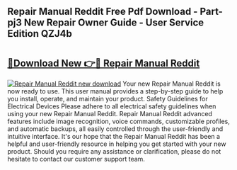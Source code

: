 ## Repair Manual Reddit Free Pdf Download - Part-pj3 New Repair Owner Guide - User Service Edition QZJ4b

# <h2><a href="http://bc41886.oget.top/?id=Repair+Manual+Reddit">🔗Download New 👉🔴 Repair Manual Reddit</a></h2>

[![Repair Manual Reddit new download](https://i.imgur.com/5g1atiW.png)](http://bc41886.oget.top/?id=Repair+Manual+Reddit)
Your new Repair Manual Reddit is now ready to use. This user manual provides a step-by-step guide to help you install, operate, and maintain your product. Safety Guidelines for Electrical Devices Please adhere to all electrical safety guidelines when using your new Repair Manual Reddit. Repair Manual Reddit advanced features include image recognition, voice commands, customizable profiles, and automatic backups, all easily controlled through the user-friendly and intuitive interface. It's our hope that the Repair Manual Reddit has been a helpful and user-friendly resource in helping you get started with your new product. Should you require any assistance or clarification, please do not hesitate to contact our customer support team.
